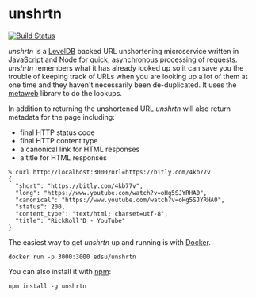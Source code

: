 # unshrtn

[![Build Status](https://secure.travis-ci.org/DocNow/unshrtn.png)](http://travis-ci.org/DocNow/unshrtn)

*unshrtn* is a [LevelDB] backed URL unshortening microservice written in
[JavaScript] and [Node] for quick, asynchronous processing of requests.
*unshrtn* remembers what it has already looked up so it can save you the trouble
of keeping track of URLs when you are looking up a lot of them at one time and
they haven't necessarily been de-duplicated. It uses the [metaweb] library to do
the lookups. 

In addition to returning the unshortened URL *unshrtn* will also return metadata
for the page including:

* final HTTP status code
* final HTTP content type
* a canonical link for HTML responses
* a title for HTML responses

```
% curl http://localhost:3000?url=https://bitly.com/4kb77v
{
  "short": "https://bitly.com/4kb77v",
  "long": "https://www.youtube.com/watch?v=oHg5SJYRHA0",
  "canonical": "https://www.youtube.com/watch?v=oHg5SJYRHA0",
  "status": 200,
  "content_type": "text/html; charset=utf-8",
  "title": "RickRoll'D - YouTube"
}
```

The easiest way to get *unshrtn* up and running is with [Docker]. 

    docker run -p 3000:3000 edsu/unshrtn

You can also install it with [npm]:

    npm install -g unshrtn

[LevelDB]: https://code.google.com/p/leveldb/
[JavaScript]: https://en.wikipedia.org/wiki/JavaScript
[Node]: https://nodejs.org
[canonical links]: https://en.wikipedia.org/wiki/Canonical_link_element
[Docker]: https://www.docker.com/
[npm]: https://www.npmjs.com/
[metaweb]: https://github.com/edsu/metaweb
